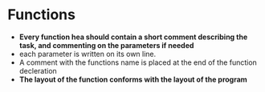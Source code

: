 # Functions

* **Every function hea should contain a short comment describing the task, and commenting on the parameters if needed**
* each parameter is written on its own line.
* A comment with the functions name is placed at the end of the function decleration
* **The layout of the function conforms with the layout of the program**
